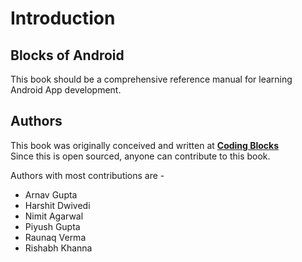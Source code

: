 # Introduction

## Blocks of Android

This book should be a comprehensive reference manual for learning Android App development.

## Authors

This book was originally conceived and written at [**Coding Blocks**](https://codingblocks.com)  
Since this is open sourced, anyone can contribute to this book.

Authors with most contributions are -

* Arnav Gupta
* Harshit Dwivedi
* Nimit Agarwal
* Piyush Gupta
* Raunaq Verma
* Rishabh Khanna

